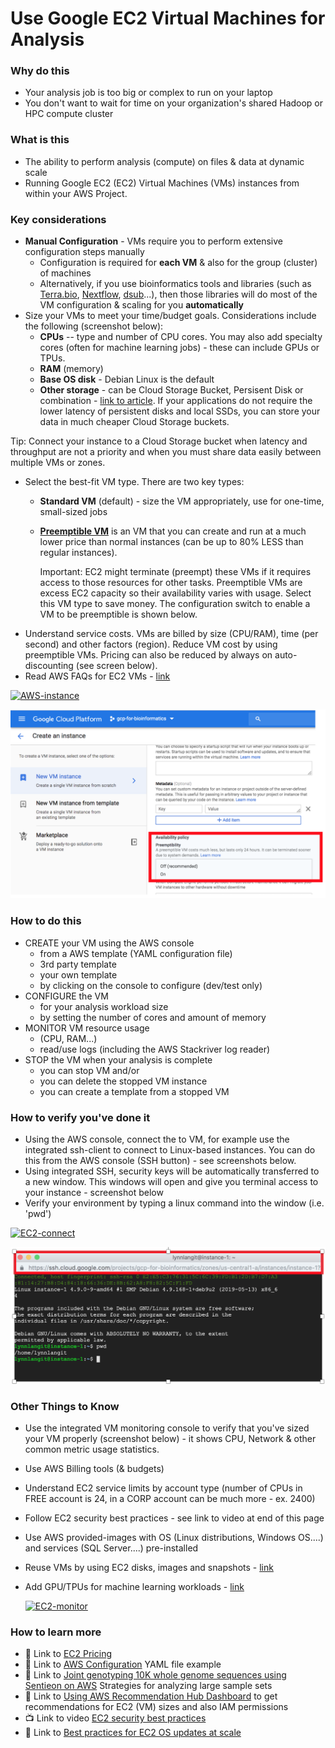 # Use Google EC2 Virtual Machines for Analysis 

### Why do this
 - Your analysis job is too big or complex to run on your laptop
 - You don't want to wait for time on your organization's shared Hadoop or HPC compute cluster

### What is this
 - The ability to perform analysis (compute) on files & data at dynamic scale 
 - Running Google EC2 (EC2) Virtual Machines (VMs) instances from within your AWS Project.

### Key considerations
 - **Manual Configuration** - VMs require you to perform extensive configuration steps manually
    - Configuration is required for **each VM** & also for the group (cluster) of machines
    - Alternatively, if you use bioinformatics tools and libraries (such as [Terra.bio](https://github.com/lynnlangit/AWS-for-bioinformatics/blob/master/2_Virtual_Machines_%26_Docker_Containers/3_Use_Terra.bio_Notebooks.md), [Nextflow](https://github.com/lynnlangit/AWS-for-bioinformatics/blob/master/2_Virtual_Machines_%26_Docker_Containers/9a_Use_Nextflow_for_Pipelines.md), [dsub](https://github.com/lynnlangit/AWS-for-bioinformatics/blob/master/2_Virtual_Machines_%26_Docker_Containers/9b_Use_dsub_for_Pipelines.md)...), then those libraries will do most of the VM configuration & scaling for you **automatically**  
 - Size your VMs to meet your time/budget goals.  Considerations include the following (screenshot below):  
      - **CPUs** -- type and number of CPU cores.  You may also add specialty cores (often for machine learning jobs) - these can include GPUs or TPUs.
      - **RAM** (memory)
      - **Base OS disk** - Debian Linux is the default
      - **Other storage** - can be Cloud Storage Bucket, Persisent Disk or combination - [link to article](https://cloud.google.com/compute/docs/disks/). If your applications do not require the lower latency of persistent disks and local SSDs, you can store your data in much cheaper Cloud Storage buckets.

Tip: Connect your instance to a Cloud Storage bucket when latency and throughput are not a priority and when you must share data easily between multiple VMs or zones.
- Select the best-fit VM type.  There are two key types:
    - **Standard VM** (default) - size the VM appropriately, use for one-time, small-sized jobs
    - **[Preemptible VM](https://cloud.google.com/compute/docs/instances/preemptible)** is an VM that you can create and run at a much lower price than normal instances (can be up to 80% LESS than regular instances). 
    
      Important: EC2 might terminate (preempt) these VMs if it requires access to those resources for other tasks. Preemptible VMs are excess EC2 capacity so their availability varies with usage. Select this VM type to save money.  The configuration switch to enable a VM to be preemptible is shown below.
 - Understand service costs. VMs are billed by size (CPU/RAM), time (per second) and other factors (region).  Reduce VM cost by using preemptible VMs.  Pricing can also be reduced by always on auto-discounting (see screen below).
 - Read AWS FAQs for EC2 VMs - [link](https://cloud.google.com/compute/docs/faq)

 [![AWS-instance](/images/EC2-instance.png)]()

 [![AWS-preempt](/images/preempt.png)]()

### How to do this
 - CREATE your VM using the AWS console
    - from a AWS template (YAML configuration file)
    - 3rd party template 
    - your own template 
    - by clicking on the console to configure (dev/test only)
 - CONFIGURE the VM 
    - for your analysis workload size
    - by setting the number of cores and amount of memory
 - MONITOR VM resource usage
    - (CPU, RAM...)
    - read/use logs (including the AWS Stackriver log reader)
 - STOP the VM when your analysis is complete
    - you can stop VM and/or
    - you can delete the stopped VM instance
    - you can create a template from a stopped VM


### How to verify you've done it
 - Using the AWS console, connect the to VM, for example use the integrated ssh-client to connect to Linux-based instances.  You can do this from the AWS console (SSH button) - see screenshots below.  
 - Using integrated SSH, security keys will be automatically transferred to a new window. This windows will open and give you terminal access to your instance - screenshot below
 - Verify your environment by typing a linux command into the window (i.e. 'pwd')

  [![EC2-connect](/images/EC2-connect.png)]()

  [![ssh](/images/ssh.png)]()

### Other Things to Know
 - Use the integrated VM monitoring console to verify that you've sized your VM properly (screenshot below) - it shows CPU, Network & other common metric usage statistics.
 - Use AWS Billing tools (& budgets)
 - Understand EC2 service limits by account type (number of CPUs in FREE account is 24, 
  in a CORP account can be much more - ex. 2400)
 - Follow EC2 security best practices - see link to video at end of this page
 - Use AWS provided-images with OS (Linux distributions, Windows OS....) and services (SQL Server....) pre-installed
 - Reuse VMs by using EC2 disks, images and snapshots - [link](https://cloud.google.com/compute/docs/instances/)
 - Add GPU/TPUs for machine learning workloads - [link](https://cloud.google.com/compute/docs/gpus/add-gpus)

   [![EC2-monitor](/images/EC2-monitor.png)]()

### How to learn more
 - 📘 Link to [EC2 Pricing](https://cloud.google.com/compute/pricing#machinetype)
 - 📘 Link to [AWS Configuration](https://cloud.google.com/deployment-manager/docs/configuration/create-basic-configuration) YAML file example
 - 📘 Link to [Joint genotyping 10K whole genome sequences using Sentieon on AWS](https://blog.dnastack.com/joint-genotyping-10k-whole-genome-sequences-using-sentieon-on-google-cloud-strategies-for-7ac77645d96d) Strategies for analyzing large sample sets
 - 📘 Link to [Using AWS Recommendation Hub Dashboard](https://cloud.google.com/recommender/docs/recommendation-hub/getting-started) to get recommendations for EC2 (VM) sizes and also IAM permissions
 - 📺 Link to video [EC2 security best practices](https://www.youtube.com/watch?v=qDyjE1fIqkk)
 - 📘 Link to [Best practices for EC2 OS updates at scale](https://cloud.google.com/blog/products/management-tools/best-practices-for-os-patch-management-on-compute-engine)
